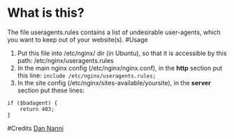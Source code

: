 # What is this?
The file useragents.rules contains a list of undesirable user-agents, which you want to keep out of your website(s).
#Usage
1. Put this file into /etc/nginx/ dir (in Ubuntu), so that it is accessible by this path: /etc/nginx/useragents.rules
2. In the main nginx config (/etc/nginx/nginx.conf), in the **http** section put this line: ```include /etc/nginx/useragents.rules;```
3. In the site config (/etc/nginx/sites-available/yoursite), in the **server** section put these lines:
```
if ($badagent) {
	return 403;
}
```
#Credits
[Dan Nanni](http://ask.xmodulo.com/block-specific-user-agents-nginx-web-server.html)
